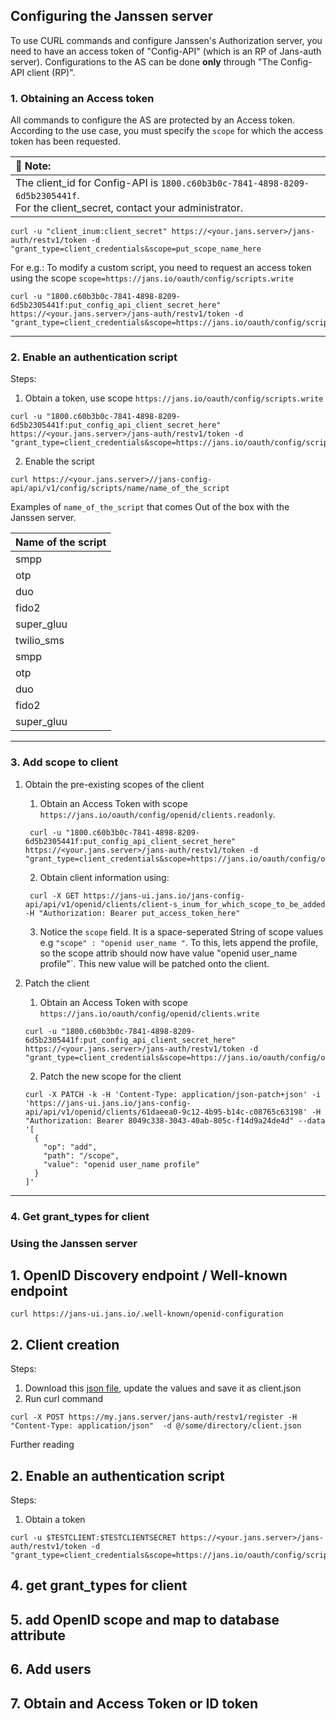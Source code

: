 ## Configuring the Janssen server

To use CURL commands and configure Janssen's Authorization server, you need to have an access token of "Config-API" (which is an RP of Jans-auth server). Configurations to the AS can be done **only** through "The Config-API client (RP)".

### 1. Obtaining an Access token
All commands to configure the AS are protected by an Access token. According to the use case, you must specify the `scope` for which the access token has been requested.

|  📝 Note: |
|:---|
| The client_id for Config-API is  `1800.c60b3b0c-7841-4898-8209-6d5b2305441f`. <br/>For the client_secret, contact your administrator.|


```
curl -u "client_inum:client_secret" https://<your.jans.server>/jans-auth/restv1/token -d  "grant_type=client_credentials&scope=put_scope_name_here
```
For e.g.: To modify a custom script, you need to request an access token using the scope `scope=https://jans.io/oauth/config/scripts.write`
```
curl -u "1800.c60b3b0c-7841-4898-8209-6d5b2305441f:put_config_api_client_secret_here" https://<your.jans.server>/jans-auth/restv1/token -d  "grant_type=client_credentials&scope=https://jans.io/oauth/config/scripts.write" 
```

***

### 2. Enable an authentication script
Steps:
1. Obtain a token, use scope `https://jans.io/oauth/config/scripts.write`
```
curl -u "1800.c60b3b0c-7841-4898-8209-6d5b2305441f:put_config_api_client_secret_here" https://<your.jans.server>/jans-auth/restv1/token -d  "grant_type=client_credentials&scope=https://jans.io/oauth/config/scripts.write" 
```
2. Enable the script
```
curl https://<your.jans.server>//jans-config-api/api/v1/config/scripts/name/name_of_the_script
```
Examples of `name_of_the_script` that comes Out of the box with the Janssen server.

| Name of the script |
|---|
| smpp  |
| otp |
| duo |
| fido2 |
| super_gluu |
| twilio_sms |
| smpp |
| otp |
| duo |
| fido2 |
| super_gluu |

***

### 3. Add scope to client
1. Obtain the pre-existing scopes of the client
    1. Obtain an Access Token with scope `https://jans.io/oauth/config/openid/clients.readonly`.
    ```
     curl -u "1800.c60b3b0c-7841-4898-8209-6d5b2305441f:put_config_api_client_secret_here" https://<your.jans.server>/jans-auth/restv1/token -d  "grant_type=client_credentials&scope=https://jans.io/oauth/config/openid/clients.readonly" 
    ```
   2. Obtain client information using:
    ```
     curl -X GET https://jans-ui.jans.io/jans-config-api/api/v1/openid/clients/client-s_inum_for_which_scope_to_be_added -H "Authorization: Bearer put_access_token_here"
    ``` 
   3. Notice the `scope` field. It is a space-seperated String of scope values e.g `"scope" : "openid user_name "`. To this, lets append the profile, so the scope attrib should now have value "openid user_name profile"`. This new value will be patched onto the client. 
   
    

1. Patch the client
	1. Obtain an Access Token with scope `https://jans.io/oauth/config/openid/clients.write`
	```
	curl -u "1800.c60b3b0c-7841-4898-8209-6d5b2305441f:put_config_api_client_secret_here" https://<your.jans.server>/jans-auth/restv1/token -d  "grant_type=client_credentials&scope=https://jans.io/oauth/config/openid/clients.write" 
	```
	2. Patch the new scope for the client 
	```
	curl -X PATCH -k -H 'Content-Type: application/json-patch+json' -i 'https://jans-ui.jans.io/jans-config-api/api/v1/openid/clients/61daeea0-9c12-4b95-b14c-c08765c63198' -H "Authorization: Bearer 8049c338-3043-40ab-805c-f14d9a24de4d" --data '[
	  {
		"op": "add",
		"path": "/scope",
		"value": "openid user_name profile"
	  }
	]'
	```
***	
### 4. Get grant_types for client



### Using the Janssen server

## 1. OpenID Discovery endpoint / Well-known endpoint
```
curl https://jans-ui.jans.io/.well-known/openid-configuration
```
## 2. Client creation
Steps:
1. Download this [json file](https://raw.githubusercontent.com/JanssenProject/jans/main/jans-config-api/server/src/test/resources/feature/openid/clients/client.json), update the values and save it as client.json
1. Run curl command

```
curl -X POST https://my.jans.server/jans-auth/restv1/register -H "Content-Type: application/json"  -d @/some/directory/client.json
```

Further reading

## 2. Enable an authentication script
Steps:
1. Obtain a token
```
curl -u $TESTCLIENT:$TESTCLIENTSECRET https://<your.jans.server>/jans-auth/restv1/token -d  "grant_type=client_credentials&scope=https://jans.io/oauth/config/scripts.write" 

```


## 4. get grant_types for client
## 5. add OpenID scope and map to database attribute
## 6. Add users
## 7. Obtain and Access Token or ID token
